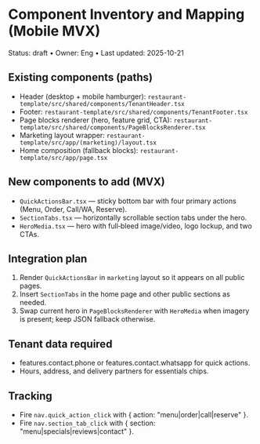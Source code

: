 # Component Inventory and Mapping (Mobile MVX)

Status: draft • Owner: Eng • Last updated: 2025-10-21

## Existing components (paths)
- Header (desktop + mobile hamburger): `restaurant-template/src/shared/components/TenantHeader.tsx`
- Footer: `restaurant-template/src/shared/components/TenantFooter.tsx`
- Page blocks renderer (hero, feature grid, CTA): `restaurant-template/src/shared/components/PageBlocksRenderer.tsx`
- Marketing layout wrapper: `restaurant-template/src/app/(marketing)/layout.tsx`
- Home composition (fallback blocks): `restaurant-template/src/app/page.tsx`

## New components to add (MVX)
- `QuickActionsBar.tsx` — sticky bottom bar with four primary actions (Menu, Order, Call/WA, Reserve).
- `SectionTabs.tsx` — horizontally scrollable section tabs under the hero.
- `HeroMedia.tsx` — hero with full‑bleed image/video, logo lockup, and two CTAs.

## Integration plan
1) Render `QuickActionsBar` in `marketing` layout so it appears on all public pages.
2) Insert `SectionTabs` in the home page and other public sections as needed.
3) Swap current hero in `PageBlocksRenderer` with `HeroMedia` when imagery is present; keep JSON fallback otherwise.

## Tenant data required
- features.contact.phone or features.contact.whatsapp for quick actions.
- Hours, address, and delivery partners for essentials chips.

## Tracking
- Fire `nav.quick_action_click` with { action: "menu|order|call|reserve" }.
- Fire `nav.section_tab_click` with { section: "menu|specials|reviews|contact" }.

